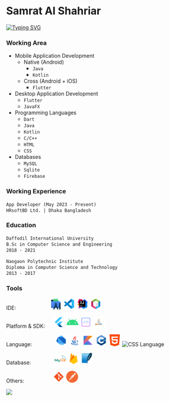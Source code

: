 # Samrat Al Shahriar
[![Typing SVG](https://readme-typing-svg.demolab.com?font=&weight=600&size=100&duration=2000&pause=10&color=00C0F7&background=1B71FF00&center=true&vCenter=true&width=1920&height=128&lines=Hi;It's+Samrat+Al+Shahriar;I'm+an+app+developer)](https://git.io/typing-svg)

### Working Area
- Mobile Application Development
  - Native (Android)
    - `Java`
    - `Kotlin`
  - Cross (Android + iOS)
    - `Flutter`
- Desktop Application Development
  - `Flutter`
  - `JavaFX`
- Programming Languages
  - `Dart`
  - `Java`
  - `Kotlin`
  - `C/C++`
  - `HTML`
  - `CSS`
- Databases
  - `MySQL`
  - `Sqlite`
  - `Firebase`

### Working Experience
```
App Developer (May 2023 - Present)
HRsoftBD Ltd. | Dhaka Bangladesh
```

### Education
```
Daffodil International University
B.Sc in Computer Science and Engineering
2018 - 2021
```

```
Naogaon Polytechnic Institute
Diploma in Computer Science and Technology
2013 - 2017
```


 ### Tools
IDE: &emsp;&emsp;&emsp;&emsp;&emsp;&emsp; <img src="/images/logo_as.png" width="32" title="Android Studio"> <img src="/images/logo_vs.png" width="32" title="VS Code"> <img src="/images/logo_ij.png" width="32" title="Intellij Idea"> <img src="/images/logo_netbeans.png" width="32" title="Netbeans"> 

Platform & SDK: &emsp; <img src="/images/logo_flutter.png" width="32" title="Flutter"> <img src="/images/logo_android.png" width="32" title="Android"> <img src="/images/logo_ios.png" width="32" title="iOS"> <img src="/images/logo_javafx.png" width="32" title="JavaFX">

Language: &emsp;&emsp;&emsp;&emsp; <img src="/images/logo_dart.png" width="32" title="Dart Language"> <img src="/images/logo_java.png" width="32" title="Java Language"> <img src="/images/logo_kotlin.png" width="32" title="Kotlin Language"> <img src="/images/logo_cpp.png" width="32" title="C, C++ Language"> <img src="/images/logo_html5.png" width="32" title="HTML Language"> <img src="/images/logo_css3.png" width="32" title="CSS Language"> 

Database: &emsp;&emsp;&emsp;&emsp; <img src="/images/logo_mysql.png" width="32" title="My SQL"> <img src="/images/logo_firebase.png" width="32" title="Firebase"> <img src="/images/logo_sqlite.png" width="32" title="SQLite">

Others: &emsp;&emsp;&emsp;&emsp;&emsp; <img src="/images/logo_git.png" width="32" title="Git"> <img src="/images/logo_pm.png" width="32" title="Postman"> 




![](https://komarev.com/ghpvc/?username=SamratAlShahriar&style=for-the-badge&label=PROFILE+LOVE)

